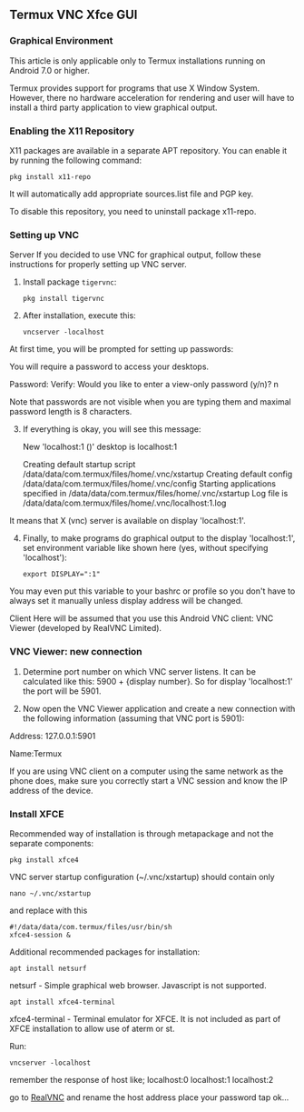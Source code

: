 ## Termux VNC Xfce GUI



### Graphical Environment
This article is only applicable only to Termux installations running on Android 7.0 or higher.

Termux provides support for programs that use X Window System. However, there no hardware acceleration for rendering and user will have to install a third party application to view graphical output.


### Enabling the X11 Repository
X11 packages are available in a separate APT repository. You can enable it by running the following command:

    pkg install x11-repo

It will automatically add appropriate sources.list file and PGP key.

To disable this repository, you need to uninstall package x11-repo.


### Setting up VNC
Server
If you decided to use VNC for graphical output, follow these instructions for properly setting up VNC server.

1. Install package `tigervnc`:

       pkg install tigervnc

2. After installation, execute this:

       vncserver -localhost

At first time, you will be prompted for setting up passwords:

You will require a password to access your desktops.

Password:
Verify:
Would you like to enter a view-only password (y/n)? n

Note that passwords are not visible when you are typing them and maximal password length is 8 characters.

3. If everything is okay, you will see this message:

     New 'localhost:1 ()' desktop is localhost:1

     Creating default startup script /data/data/com.termux/files/home/.vnc/xstartup
     Creating default config /data/data/com.termux/files/home/.vnc/config
     Starting applications specified in /data/data/com.termux/files/home/.vnc/xstartup
     Log file is /data/data/com.termux/files/home/.vnc/localhost:1.log
 
It means that X (vnc) server is available on display 'localhost:1'.

4. Finally, to make programs do graphical output to the display 'localhost:1', set environment variable like shown here (yes, without specifying 'localhost'):

       export DISPLAY=":1"

You may even put this variable to your bashrc or profile so you don't have to always set it manually unless display address will be changed.

Client
Here will be assumed that you use this Android VNC client: VNC Viewer (developed by RealVNC Limited).



### VNC Viewer: new connection
1. Determine port number on which VNC server listens. It can be calculated like this: 5900 + {display number}. So for display 'localhost:1' the port will be 5901.

2. Now open the VNC Viewer application and create a new connection with the following information (assuming that VNC port is 5901):

Address:
127.0.0.1:5901

Name:Termux

If you are using VNC client on a computer using the same network as the phone does, make sure you correctly start a VNC session and know the IP address of the device.



### Install XFCE
Recommended way of installation is through metapackage and not the separate components:

    pkg install xfce4

VNC server startup configuration (~/.vnc/xstartup) should contain only

    nano ~/.vnc/xstartup

and replace with this

    #!/data/data/com.termux/files/usr/bin/sh
    xfce4-session &

Additional recommended packages for installation:

    apt install netsurf
    
netsurf - Simple graphical web browser. Javascript is not supported.

    apt install xfce4-terminal
    
xfce4-terminal - Terminal emulator for XFCE. It is not included as part of XFCE installation to allow use of aterm or st.


Run: 

    vncserver -localhost

remember the response of host like; localhost:0 localhost:1 localhost:2 

go to [RealVNC](https://play.google.com/store/apps/details?id=com.realvnc.server) and rename the host address place your password tap ok...
